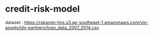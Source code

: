# credit-risk-model

dataset : https://rakamin-lms.s3.ap-southeast-1.amazonaws.com/vix-assets/idx-partners/loan_data_2007_2014.csv
